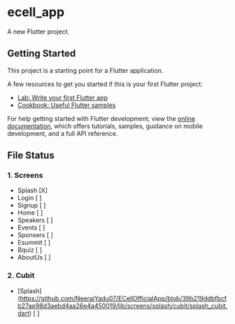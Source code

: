 # ecell_app

A new Flutter project.

## Getting Started

This project is a starting point for a Flutter application.

A few resources to get you started if this is your first Flutter project:

- [Lab: Write your first Flutter app](https://docs.flutter.dev/get-started/codelab)
- [Cookbook: Useful Flutter samples](https://docs.flutter.dev/cookbook)

For help getting started with Flutter development, view the
[online documentation](https://docs.flutter.dev/), which offers tutorials,
samples, guidance on mobile development, and a full API reference.

## File Status

### 1. Screens

- Splash [X]
- Login [ ]
- Signup [ ]
- Home [ ]
- Speakers [ ]
- Events [ ]
- Sponsers [ ]
- Esummit [ ]
- Bquiz [ ]
- AboutUs [ ]

### 2. Cubit

- [Splash] (https://github.com/NeerajYadu07/ECellOfficialApp/blob/39b219ddbfbcfb27ae98d3aebd4aa26e4a450019/lib/screens/splash/cubit/splash_cubit.dart) [ ]
